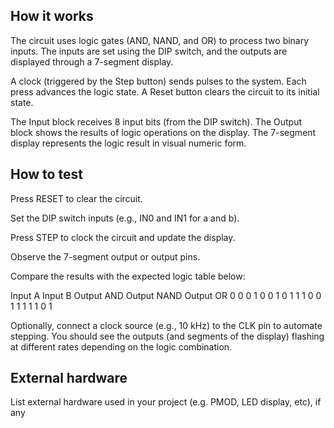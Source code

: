 <!---

This file is used to generate your project datasheet. Please fill in the information below and delete any unused
sections.

You can also include images in this folder and reference them in the markdown. Each image must be less than
512 kb in size, and the combined size of all images must be less than 1 MB.
-->

## How it works

The circuit uses logic gates (AND, NAND, and OR) to process two binary inputs.
The inputs are set using the DIP switch, and the outputs are displayed through a 7-segment display.

A clock (triggered by the Step button) sends pulses to the system. Each press advances the logic state.
A Reset button clears the circuit to its initial state.

The Input block receives 8 input bits (from the DIP switch).
The Output block shows the results of logic operations on the display.
The 7-segment display represents the logic result in visual numeric form.

## How to test

Press RESET to clear the circuit.

Set the DIP switch inputs (e.g., IN0 and IN1 for a and b).

Press STEP to clock the circuit and update the display.

Observe the 7-segment output or output pins.

Compare the results with the expected logic table below:

Input A	Input B	Output AND	Output NAND	Output OR
0	0	0	1	0
0	1	0	1	1
1	0	0	1	1
1	1	1	0	1

Optionally, connect a clock source (e.g., 10 kHz) to the CLK pin to automate stepping.
You should see the outputs (and segments of the display) flashing at different rates depending on the logic combination.

## External hardware

List external hardware used in your project (e.g. PMOD, LED display, etc), if any
